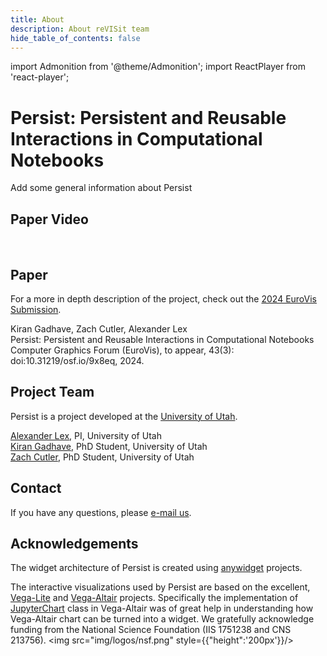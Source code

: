 ```yaml
---
title: About
description: About reVISit team
hide_table_of_contents: false
---
```

import Admonition from '@theme/Admonition';
import ReactPlayer from 'react-player';


# Persist: Persistent and Reusable Interactions in Computational Notebooks

Add some general information about Persist

## Paper Video

<ReactPlayer controls url='https://github.com/visdesignlab/persist/assets/14944083/c6a9347b-7c93-4d0d-9e60-e10707578327
' width='100%'/>

<br/>


## Paper

For a more in depth description of the project, check out the [2024 EuroVis Submission](https://vdl.sci.utah.edu/publications/2024_eurovis_persist/). 

<Admonition type="info" icon="" title="">
    <div style={{margin:"-10px 0px -20px 10px"}}>
        Kiran Gadhave, Zach Cutler, Alexander Lex <br/>
        <a style={{fontWeight:"bold"}}href="https://sci.utah.edu/~vdl/papers/2024_eurovis_persist.pdf">Persist: Persistent and Reusable Interactions in Computational Notebooks</a><br/>
        Computer Graphics Forum (EuroVis), to appear, 43(3): doi:10.31219/osf.io/9x8eq, 2024.
    </div>
</Admonition>

## Project Team

Persist is a project developed at the [University of Utah](https://vdl.sci.utah.edu).

[Alexander Lex](https://vdl.sci.utah.edu/team/lex/), PI, University of Utah  
[Kiran Gadhave](https://www.kirangadhave.me/), PhD Student, University of Utah  
[Zach Cutler](https://vdl.sci.utah.edu/team/zcutler/), PhD Student, University of Utah  

## Contact

If you have any questions, please [e-mail us](mailto:alex@sci.utah.edu). 

## Acknowledgements

The widget architecture of Persist is created using [anywidget](https://github.com/manzt/anywidget) projects.

The interactive visualizations used by Persist are based on the excellent, [Vega-Lite](https://github.com/vega/vega-lite) and [Vega-Altair](https://github.com/altair-viz/altair) projects. Specifically the implementation of [JupyterChart](https://github.com/altair-viz/altair/blob/main/altair/jupyter/jupyter_chart.py) class in Vega-Altair was of great help in understanding how Vega-Altair chart can be turned into a widget. We gratefully acknowledge funding from the National Science Foundation (IIS 1751238 and CNS 213756).
<img src="img/logos/nsf.png" style={{"height":'200px'}}/> 